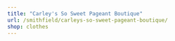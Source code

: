 ```yaml
---
title: "Carley's So Sweet Pageant Boutique"
url: /smithfield/carleys-so-sweet-pageant-boutique/
shop: clothes
---
```


